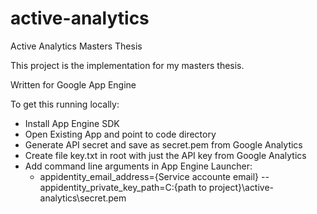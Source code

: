 active-analytics
================

Active Analytics Masters Thesis


This project is the implementation for my masters thesis.

Written for Google App Engine


To get this running locally:
- Install App Engine SDK
- Open Existing App and point to code directory
- Generate API secret and save as secret.pem from Google Analytics
- Create file key.txt in root with just the API key from Google Analytics
- Add command line arguments in App Engine Launcher:
  - appidentity_email_address={Service accounte email} --appidentity_private_key_path=C:\{path to project}\active-analytics\secret.pem
